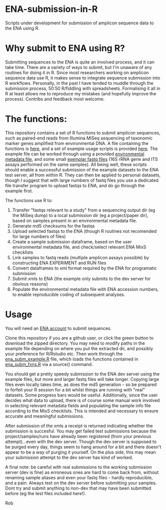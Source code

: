 # ENA-submission-in-R
Scripts under development for submission of amplicon sequence data to the ENA using R.

# Why submit to ENA using R?
Submitting sequences to the ENA is quite an involved process, and it can take time. There are a variety of ways to submit, but I'm unaware of any routines for doing it in R. Since most researchers working on amplicon sequence data use R, it makes sense to integrate sequence submission into R workflows.
Personally, in the past I have tended to muddle through the submission process, 50:50 R/fiddling with spreadsheets. Formalising it all in R at least allows me to reproduce my mistakes (and hopefully improve the process). Contribs and feedback most welcome.

# The functions:
This repository contains a set of R functions to submit amplicon sequences, such as paired-end reads from Illumina MiSeq sequencing of taxonomic marker genes amplified from environmental DNA. A file containing the functions is [here](https://github.com/robiwangriff/ENA-submission-in-R/blob/main/ena_subm_fxns.R), and a set of example usage scripts is provided [here](https://github.com/robiwangriff/ENA-submission-in-R/blob/main/ena_subm_example.R). The example  file can be worked through using a provided [environmental metadata file](https://github.com/robiwangriff/ENA-submission-in-R/blob/main/env_metadata.csv), and some small [exemplar fastq files](https://github.com/robiwangriff/ENA-submission-in-R/tree/main/fastq_files_from_sequencer) (16S rRNA gene and ITS assays performed on the same samples). All being well, these scripts should enable a successful submission of the example datasets to the ENA test server, all from within R. They can then be applied to personal datasets, though I suggest that with large numbers of fastq files you use a dedicated file transfer program to upload fastqs to ENA, and do go through the example first.

The functions use R to:

1. Transfer "fastqs relevant to a study" from a sequencing output dir (eg the MiSeq dump) to a local submission dir (eg a project/paper dir), based on samples present in an environmental metadata file.
2. Generate md5 checksums for the fastqs
3. Upload selected fastqs to the ENA (though R routines not recomended for large numbers of files)
4. Create a sample submission dataframe, based on the user environmental metadata file, and check/select relevant ENA MixS checklists
5. Link samples to fastq reads (multiple amplicon assays possible) by constructing ENA EXPERIMENT and RUN files
6. Convert dataframes to xml format required by the ENA for programatic submission
7. Submit xmls to ENA (the example only submits to the dev server for obvious reasons)
8. Populate the environmental metadata file with ENA accession numbers, to enable reproducible coding of subsequent analyses.

# Usage
You will need an [ENA account](https://www.ebi.ac.uk/ena/submit/sra/#home) to submit sequences. 

Clone this repository if you are a github user, or click the green button to download the zipped directory. You may need to modify paths in the example file depending on where you put the extracted dir, and possibly your preference for R/Rstudio etc. Then work through the [ena_subm_example.R](https://github.com/robiwangriff/ENA-submission-in-R/blob/main/ena_subm_example.R) file, which loads the functions contained in [ena_subm_fxns.R](https://github.com/robiwangriff/ENA-submission-in-R/blob/main/ena_subm_fxns.R) via a source() command. 

You should get a pretty speedy submission to the ENA dev server using the example files, but more and larger fastq files will take longer. Copying large files even locally takes time, as does the md5 generation - so be prepared to forfeit your R session for a bit whilst things are running with "real" datasets. Some progress bars would be useful. Additionally, since the user decides what data to upload, there is of course some manual work involved in selecting relevant metadata fields and populating the sample info file according to the MixS checklists. This is intended and necessary to ensure accurate and meaningful submissions.

After submission of the xmls a receipt is returned indicating whether the submission is succesful. You may get failed test submissions because the project/samples/runs have already been registered (from your previous attempt)...even with the dev server. Though the dev server is supposed to be purged every day, things seem to hang around for a bit and there doesn't appear to be a way of purging it yourself. On the plus side, this may mean your submission attempt to the dev server has kind of worked.

A final note: be careful with real submissions to the working submission server (dev is fine) as erroneous ones are hard to come back from, without renaming sample aliases and even your fastq files - hardly reproducible, and a pain. Always test on the dev server before submitting your samples. Dont try and submit anything to non-dev that may have been submitted before (eg the test files included here!).

Rob 
